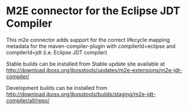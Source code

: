 M2E connector for the Eclipse JDT Compiler
==========================================

This m2e connector adds support for the correct lifecycle mapping metadata for the maven-compiler-plugin with compilerId=eclipse and compilerId=jdt (i.e. Eclipse JDT compiler)

Stable builds can be installed from Stable update site available at http://download.jboss.org/jbosstools/updates/m2e-extensions/m2e-jdt-compiler/

Development builds can be installed from http://download.jboss.org/jbosstools/builds/staging/m2e-jdt-compiler/all/repo/
